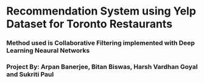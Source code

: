 # Recommendation System using Yelp Dataset for Toronto Restaurants
### Method used is Collaborative Filtering implemented with Deep Learning Neaural Networks
### Project By: Arpan Banerjee, Bitan Biswas, Harsh Vardhan Goyal and Sukriti Paul
